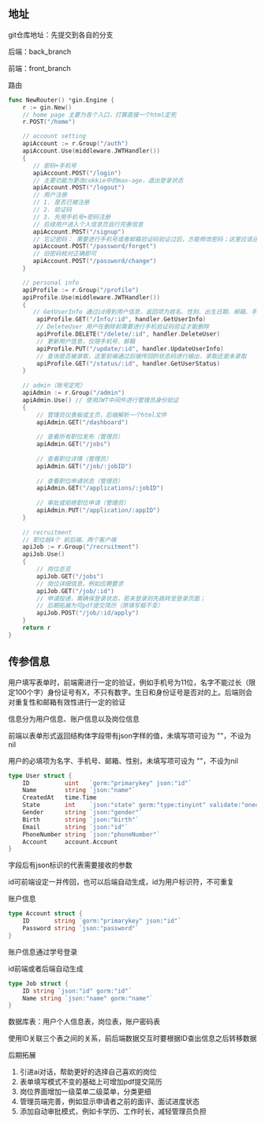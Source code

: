 ## 地址
git仓库地址：先提交到各自的分支

后端：back_branch

前端：front_branch


路由
```go
func NewRouter() *gin.Engine {
    r := gin.New()
    // home page 主要为各个入口，打算直接一个html定死
    r.POST("/home")

    // account setting
    apiAccount := r.Group("/auth")
    apiAccount.Use(middleware.JWTHandler())
    {
       // 密码+手机号
       apiAccount.POST("/login")
       // 主要功能为更改cokkie中的max-age，退出登录状态
       apiAccount.POST("/logout")
       // 用户注册
       // 1. 是否已被注册
       // 2. 验证码
       // 3. 先用手机号+密码注册
       // 后续用户进入个人信息页自行完善信息
       apiAccount.POST("/signup")
       // 忘记密码： 需要进行手机号或者邮箱验证码验证过后，方能修改密码；这里应该还可以分出链接，通过邮箱还是手机号验证码
       apiAccount.POST("/password/forget")
       // 旧密码核对正确即可
       apiAccount.POST("/password/change")
    }

    // personal info
    apiProfile := r.Group("/profile")
    apiProfile.Use(middleware.JWTHandler())
    {
       // GetUserInfo 通过id得到用户信息，返回项为姓名、性别、出生日期、邮箱、手机号
        apiProfile.GET("/Info/:id", handler.GetUserInfo)
        // DeleteUser 用户在删除前需要进行手机验证码验证才能删除
        apiProfile.DELETE("/delete/:id", handler.DeleteUser)
        // 更新用户信息，仅限手机号、邮箱
        apiProfile.PUT("/update/:id", handler.UpdateUserInfo)
        // 查询是否被录取，这里前端通过后端传回的状态码进行输出，录取还是未录取
        apiProfile.GET("/status/:id", handler.GetUserStatus)
    }
    
    // admin（账号定死）
    apiAdmin := r.Group("/admin")
    apiAdmin.Use() // 使用JWT中间件进行管理员身份验证
    {
        // 管理员仪表板或主页，后端解析一个html文件
        apiAdmin.GET("/dashboard")
    
        // 查看所有职位发布（管理员）
        apiAdmin.GET("/jobs")
    
        // 查看职位详情（管理员）
        apiAdmin.GET("/job/:jobID")
    
        // 查看职位申请状态（管理员）
        apiAdmin.GET("/applications/:jobID")
    
        // 审批或拒绝职位申请（管理员）
        apiAdmin.PUT("/application/:appID")
    }
    
    // recruitment
    // 职位就4个 前后端、两个客户端
    apiJob := r.Group("/recruitment")
    apiJob.Use()
    {
        // 岗位总览
        apiJob.GET("/jobs")
        // 岗位详细信息，例如应聘要求
        apiJob.GET("/job/:id")
        // 申请投递，需确保登录状态，若未登录则先跳转至登录页面；
        // 后期拓展为可pdf提交简历（原填写框不变）
        apiJob.POST("/job/:id/apply")
    }
    return r
}
```


## 传参信息
用户填写表单时，前端需进行一定的验证，例如手机号为11位，名字不能过长（限定100个字）身份证号有X，不只有数字。生日和身份证号是否对的上。后端则会对重复性和邮箱有效性进行一定的验证

信息分为用户信息、账户信息以及岗位信息

前端以表单形式返回结构体字段带有json字样的值，未填写项可设为 ""，不设为nil

用户的必填项为名字、手机号、邮箱、性别，未填写项可设为 ""，不设为nil

```go
type User struct {
    ID          uint   `gorm:"primarykey" json:"id"`
    Name        string `json:"name"`
    CreatedAt   time.Time
    State       int    `json:"state" gorm:"type:tinyint" validate:"oneof=0 1"`
    Gender      string `json:"gender"`
    Birth       string `json:"birth"`
    Email       string `json:"id"`
    PhoneNumber string `json:"phoneNumber"`
    Account     account.Account
}   
```

字段后有json标识的代表需要接收的参数

id可前端设定一并传回，也可以后端自动生成，id为用户标识符，不可重复

账户信息

```go
type Account struct {
    ID       string `gorm:"primarykey" json:"id"`
    Password string `json:"password"`
}
```

账户信息通过学号登录

id前端或者后端自动生成

```go
type Job struct {
    ID string `json:"id" gorm:"id"`
    Name string `json:"name" gorm:"name"`
}
```

数据库表：用户个人信息表，岗位表，账户密码表

使用ID关联三个表之间的关系，前后端数据交互时要根据ID查出信息之后转移数据

后期拓展
1. 引进ai对话，帮助更好的选择自己喜欢的岗位
2. 表单填写模式不变的基础上可增加pdf提交简历
3. 岗位界面增加一级菜单二级菜单，分类更细
4. 管理员端完善，例如显示申请者之前的面评、面试进度状态
5. 添加自动审批模式，例如卡学历、工作时长，减轻管理员负担

